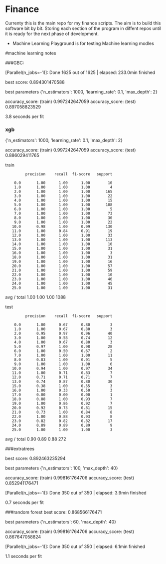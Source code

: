 # Finance


Currenty this is the main repo for my finance scripts. The aim is to build this software bit by bit. Storing each section of the program in diffent repos until it is ready for the next phase of development.



* Machine Learning Playground is for testing Machine learning modles


#machine learning notes

###GBC:

[Parallel(n_jobs=-1)]: Done 1625 out of 1625 | elapsed: 233.0min finished

best score:  0.894301470588

best parameters {'n_estimators': 1000, 'learning_rate': 0.1, 'max_depth': 2}

accuracy_score: (train)  0.997242647059
accuracy_score: (test)  0.897058823529

3.8 seconds per fit

### xgb

{'n_estimators': 1000, 'learning_rate': 0.1, 'max_depth': 2}

accuracy_score: (train)  0.997242647059
accuracy_score: (test)  0.886029411765

train

             precision    recall  f1-score   support

        0.0       1.00      1.00      1.00        10
        1.0       1.00      1.00      1.00         4
        2.0       1.00      1.00      1.00       165
        3.0       1.00      1.00      1.00        22
        4.0       1.00      1.00      1.00        15
        5.0       1.00      1.00      1.00       108
        6.0       1.00      1.00      1.00         5
        7.0       1.00      1.00      1.00        73
        8.0       1.00      1.00      1.00        30
        9.0       1.00      1.00      1.00        22
       10.0       0.98      1.00      0.99       130
       11.0       1.00      0.84      0.91        19
       12.0       1.00      1.00      1.00        33
       13.0       1.00      1.00      1.00       113
       14.0       1.00      1.00      1.00        10
       15.0       1.00      1.00      1.00        31
       16.0       1.00      1.00      1.00         3
       18.0       1.00      1.00      1.00        31
       19.0       1.00      1.00      1.00        16
       20.0       1.00      1.00      1.00        57
       21.0       1.00      1.00      1.00        59
       22.0       1.00      1.00      1.00        10
       23.0       1.00      1.00      1.00        46
       24.0       1.00      1.00      1.00        45
       25.0       1.00      1.00      1.00        31

avg / total       1.00      1.00      1.00      1088


test

             precision    recall  f1-score   support

        0.0       1.00      0.67      0.80         3
        1.0       1.00      0.67      0.80         3
        2.0       0.95      0.97      0.96        40
        3.0       1.00      0.58      0.74        12
        4.0       1.00      0.67      0.80         3
        5.0       0.97      1.00      0.98        28
        6.0       1.00      0.50      0.67         2
        7.0       1.00      1.00      1.00        11
        8.0       0.83      1.00      0.91         5
        9.0       1.00      1.00      1.00         6
       10.0       0.94      1.00      0.97        34
       11.0       1.00      0.71      0.83         7
       12.0       0.71      0.71      0.71         7
       13.0       0.74      0.87      0.80        30
       15.0       0.38      1.00      0.55         3
       16.0       1.00      0.33      0.50         3
       17.0       0.00      0.00      0.00         1
       18.0       0.88      1.00      0.93         7
       19.0       1.00      0.86      0.92         7
       20.0       0.92      0.73      0.81        15
       21.0       0.73      1.00      0.84         8
       22.0       1.00      0.88      0.93         8
       23.0       0.82      0.82      0.82        17
       24.0       0.89      0.89      0.89         9
       25.0       1.00      1.00      1.00         3

avg / total       0.90      0.89      0.88       272







###extratrees

best score:  0.892463235294

best parameters {'n_estimators': 100, 'max_depth': 40}

accuracy_score: (train)  0.998161764706
accuracy_score: (test)  0.852941176471

[Parallel(n_jobs=-1)]: Done 350 out of 350 | elapsed:  3.9min finished


0.7 seconds per fit



###random forest
best score:  0.868566176471

best parameters {'n_estimators': 60, 'max_depth': 40}

accuracy_score: (train)  0.998161764706
accuracy_score: (test)  0.867647058824

[Parallel(n_jobs=-1)]: Done 350 out of 350 | elapsed:  6.1min finished


1.1 seconds per fit
